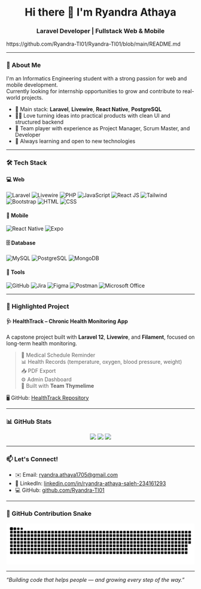 <h1 align="center">Hi there 👋 I'm Ryandra Athaya</h1>
<h3 align="center">Laravel Developer | Fullstack Web & Mobile</h3>https://github.com/Ryandra-TI01/Ryandra-TI01/blob/main/README.md


---

### 🚀 About Me

I'm an Informatics Engineering student with a strong passion for web and mobile development.  
Currently looking for internship opportunities to grow and contribute to real-world projects.

- 🔧 Main stack: **Laravel**, **Livewire**, **React Native**, **PostgreSQL**
- 👨‍💻 Love turning ideas into practical products with clean UI and structured backend
- 🤝 Team player with experience as Project Manager, Scrum Master, and Developer
- 🌱 Always learning and open to new technologies


---

### 🛠️ Tech Stack

#### 💻 Web
![Laravel](https://img.shields.io/badge/-Laravel-FF2D20?logo=laravel&logoColor=white)
![Livewire](https://img.shields.io/badge/-Livewire-4E5D94?style=flat&logo=laravel)
![PHP](https://img.shields.io/badge/-PHP-777BB4?logo=php&logoColor=white)
![JavaScript](https://img.shields.io/badge/-JavaScript-F7DF1E?logo=javascript&logoColor=black)
![React JS](https://img.shields.io/badge/-React-20232A?logo=react&logoColor=61DAFB)
![Tailwind](https://img.shields.io/badge/-TailwindCSS-06B6D4?logo=tailwind-css&logoColor=white)
![Bootstrap](https://img.shields.io/badge/-Bootstrap-563D7C?logo=bootstrap&logoColor=white)
![HTML](https://img.shields.io/badge/-HTML5-E34F26?logo=html5&logoColor=white)
![CSS](https://img.shields.io/badge/-CSS3-1572B6?logo=css3&logoColor=white)

#### 📱 Mobile
![React Native](https://img.shields.io/badge/-ReactNative-20232A?logo=react&logoColor=61DAFB)
![Expo](https://img.shields.io/badge/-Expo-000020?logo=expo&logoColor=white)

#### 🗄️ Database
![MySQL](https://img.shields.io/badge/-MySQL-4479A1?logo=mysql&logoColor=white)
![PostgreSQL](https://img.shields.io/badge/-PostgreSQL-336791?logo=postgresql&logoColor=white)
![MongoDB](https://img.shields.io/badge/-MongoDB-47A248?logo=mongodb&logoColor=white)

#### 🔧 Tools
![GitHub](https://img.shields.io/badge/-GitHub-181717?logo=github)
![Jira](https://img.shields.io/badge/-Jira-0052CC?logo=jira&logoColor=white)
![Figma](https://img.shields.io/badge/-Figma-F24E1E?logo=figma&logoColor=white)
![Postman](https://img.shields.io/badge/-Postman-FF6C37?logo=postman&logoColor=white)
![Microsoft Office](https://img.shields.io/badge/-Office-EB3C00?logo=microsoft-office&logoColor=white)

---

### 💼 Highlighted Project

#### 🩺 **HealthTrack – Chronic Health Monitoring App**
A capstone project built with **Laravel 12**, **Livewire**, and **Filament**, focused on long-term health monitoring.

> 📅 Medical Schedule Reminder  
> 📊 Health Records (temperature, oxygen, blood pressure, weight)  
> 📥 PDF Export  
> ⚙️ Admin Dashboard  
> 👥 Built with <strong>Team Thymelime</strong>

🖥️ GitHub: [HealthTrack Repository](https://github.com/Ryandra-TI01/Aplikasi-HealthTrack.git)

---

### 📊 GitHub Stats

<p align="center">
  <img src="https://github-readme-stats.vercel.app/api?username=Ryandra-TI01&show_icons=true&theme=radical&count_private=true" height="150"/>
  <img src="https://github-readme-streak-stats-eight.vercel.app?user=Ryandra-TI01&theme=radical" height="150"/>
  <img src="https://github-readme-stats.vercel.app/api/top-langs/?username=Ryandra-TI01&layout=compact&theme=radical" height="150"/>
</p>


---

### 📫 Let's Connect!

- ✉️ Email: [ryandra.athaya1705@gmail.com](mailto:ryandra.athaya1705@gmail.com)  
- 💼 LinkedIn: [linkedin.com/in/ryandra-athaya-saleh-234161293](https://www.linkedin.com/in/ryandra-athaya-saleh-234161293)  
- 💻 GitHub: [github.com/Ryandra-TI01](https://github.com/Ryandra-TI01)

---

### 🐍 GitHub Contribution Snake

<div align="center">
  <picture>
    <source media="(prefers-color-scheme: dark)" srcset="https://raw.githubusercontent.com/Ryandra-TI01/Ryandra-TI01/output/github-snake-dark.svg">
    <source media="(prefers-color-scheme: light)" srcset="https://raw.githubusercontent.com/Ryandra-TI01/Ryandra-TI01/output/github-snake.svg">
    <img src="https://raw.githubusercontent.com/Ryandra-TI01/Ryandra-TI01/output/github-snake.svg" alt="GitHub Snake" />
  </picture>
</div>

---

_“Building code that helps people — and growing every step of the way.”_
